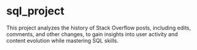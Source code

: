 # sql_project
This project analyzes the history of Stack Overflow posts, including edits, comments, and other changes, to gain insights into user activity and content evolution while mastering SQL skills.
